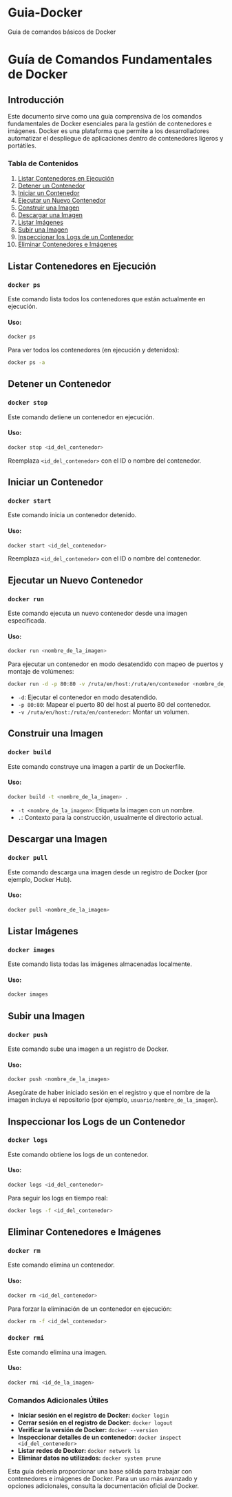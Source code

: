 # Guia-Docker
Guia de comandos básicos de Docker
# Guía de Comandos Fundamentales de Docker

## Introducción
Este documento sirve como una guía comprensiva de los comandos fundamentales de Docker esenciales para la gestión de contenedores e imágenes. Docker es una plataforma que permite a los desarrolladores automatizar el despliegue de aplicaciones dentro de contenedores ligeros y portátiles.

### Tabla de Contenidos
1. [Listar Contenedores en Ejecución](#listar-contenedores-en-ejecución)
2. [Detener un Contenedor](#detener-un-contenedor)
3. [Iniciar un Contenedor](#iniciar-un-contenedor)
4. [Ejecutar un Nuevo Contenedor](#ejecutar-un-nuevo-contenedor)
5. [Construir una Imagen](#construir-una-imagen)
6. [Descargar una Imagen](#descargar-una-imagen)
7. [Listar Imágenes](#listar-imágenes)
8. [Subir una Imagen](#subir-una-imagen)
9. [Inspeccionar los Logs de un Contenedor](#inspeccionar-los-logs-de-un-contenedor)
10. [Eliminar Contenedores e Imágenes](#eliminar-contenedores-e-imágenes)

## Listar Contenedores en Ejecución
### `docker ps`
Este comando lista todos los contenedores que están actualmente en ejecución.

#### Uso:
```sh
docker ps
```
Para ver todos los contenedores (en ejecución y detenidos):
```sh
docker ps -a
```

## Detener un Contenedor
### `docker stop`
Este comando detiene un contenedor en ejecución.

#### Uso:
```sh
docker stop <id_del_contenedor>
```
Reemplaza `<id_del_contenedor>` con el ID o nombre del contenedor.

## Iniciar un Contenedor
### `docker start`
Este comando inicia un contenedor detenido.

#### Uso:
```sh
docker start <id_del_contenedor>
```
Reemplaza `<id_del_contenedor>` con el ID o nombre del contenedor.

## Ejecutar un Nuevo Contenedor
### `docker run`
Este comando ejecuta un nuevo contenedor desde una imagen especificada.

#### Uso:
```sh
docker run <nombre_de_la_imagen>
```
Para ejecutar un contenedor en modo desatendido con mapeo de puertos y montaje de volúmenes:
```sh
docker run -d -p 80:80 -v /ruta/en/host:/ruta/en/contenedor <nombre_de_la_imagen>
```
- `-d`: Ejecutar el contenedor en modo desatendido.
- `-p 80:80`: Mapear el puerto 80 del host al puerto 80 del contenedor.
- `-v /ruta/en/host:/ruta/en/contenedor`: Montar un volumen.

## Construir una Imagen
### `docker build`
Este comando construye una imagen a partir de un Dockerfile.

#### Uso:
```sh
docker build -t <nombre_de_la_imagen> .
```
- `-t <nombre_de_la_imagen>`: Etiqueta la imagen con un nombre.
- `.`: Contexto para la construcción, usualmente el directorio actual.

## Descargar una Imagen
### `docker pull`
Este comando descarga una imagen desde un registro de Docker (por ejemplo, Docker Hub).

#### Uso:
```sh
docker pull <nombre_de_la_imagen>
```

## Listar Imágenes
### `docker images`
Este comando lista todas las imágenes almacenadas localmente.

#### Uso:
```sh
docker images
```

## Subir una Imagen
### `docker push`
Este comando sube una imagen a un registro de Docker.

#### Uso:
```sh
docker push <nombre_de_la_imagen>
```
Asegúrate de haber iniciado sesión en el registro y que el nombre de la imagen incluya el repositorio (por ejemplo, `usuario/nombre_de_la_imagen`).

## Inspeccionar los Logs de un Contenedor
### `docker logs`
Este comando obtiene los logs de un contenedor.

#### Uso:
```sh
docker logs <id_del_contenedor>
```
Para seguir los logs en tiempo real:
```sh
docker logs -f <id_del_contenedor>
```

## Eliminar Contenedores e Imágenes
### `docker rm`
Este comando elimina un contenedor.

#### Uso:
```sh
docker rm <id_del_contenedor>
```
Para forzar la eliminación de un contenedor en ejecución:
```sh
docker rm -f <id_del_contenedor>
```

### `docker rmi`
Este comando elimina una imagen.

#### Uso:
```sh
docker rmi <id_de_la_imagen>
```

### Comandos Adicionales Útiles
- **Iniciar sesión en el registro de Docker:** `docker login`
- **Cerrar sesión en el registro de Docker:** `docker logout`
- **Verificar la versión de Docker:** `docker --version`
- **Inspeccionar detalles de un contenedor:** `docker inspect <id_del_contenedor>`
- **Listar redes de Docker:** `docker network ls`
- **Eliminar datos no utilizados:** `docker system prune`

Esta guía debería proporcionar una base sólida para trabajar con contenedores e imágenes de Docker. Para un uso más avanzado y opciones adicionales, consulta la documentación oficial de Docker.
